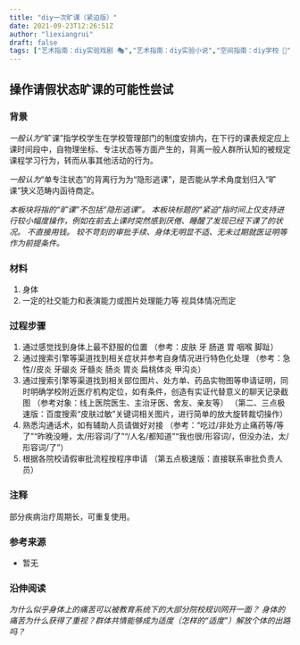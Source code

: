 ```yaml
---
title: "diy一次旷课（紧迫版）"
date: 2021-09-23T12:26:51Z
author: "liexiangrui"
draft: false
tags: ["艺术指南：diy实验戏剧 🎭","艺术指南：diy实验小说","空间指南：diy学校 🏫","空间指南：diy医院 🏥","感官指南：diy一种多余的身体功能","SDGs指南：diy健康福祉","SDGs指南：diy优质教育","政治指南：diy一种逃避统治的艺术"]
---
```


## 操作请假状态旷课的可能性尝试

### 背景
_一般认为_“旷课”指学校学生在学校管理部门的制度安排内，在下行的课表规定应上课时间段中，自物理坐标、专注状态等方面产生的，背离一般人群所认知的被规定课程学习行为，转而从事其他活动的行为。

_一般认为_“单专注状态”的背离行为为“隐形逃课”，是否能从学术角度划归入“旷课”狭义范畴内函待商定。

_本板块将指的“旷课”不包括“隐形逃课”。
本板块标题的“紧迫”指时间上仅支持进行较小幅度操作，例如在前去上课时突然感到厌倦、睡醒了发现已经下课了的状况。
不直接用钱。
较不苛刻的审批手续、身体无明显不适、无未过期就医证明等作为前提条件。_

### 材料
1. 身体
2. 一定的社交能力和表演能力或图片处理能力等
视具体情况而定

### 过程步骤

1. 通过感觉找到身体上最不舒服的位置
（参考：皮肤 牙 肠道 胃 咽喉 脚趾）
2. 通过搜索引擎等渠道找到相关症状并参考自身情况进行特色化处理 
（参考：急性//皮炎 牙龈炎 牙髓炎 肠炎 胃炎 扁桃体炎 甲沟炎）
3. 通过搜索引擎等渠道找到相关部位图片、处方单、药品实物图等申请证明，同时明确学校附近医疗机构定位，如有条件，创造有实证代替意义的聊天记录截图 
（参考对象：线上医院医生、主治牙医、舍友、亲友等）
（第二、三点极速版：百度搜索“皮肤过敏”关键词相关图片，进行简单的放大旋转裁切操作）
4. 熟悉沟通话术，如有辅助人员请做好对接
（参考：“吃过/非处方止痛药等/等了”“昨晚没睡，太/形容词/了”“/人名/都知道”“我也很/形容词/，但没办法，太/形容词/了”）
5. 根据各院校请假审批流程按程序申请
（第五点极速版：直接联系审批负责人员）

### 注释
部分疾病治疗周期长，可重复使用。

### 参考来源
- 暂无

### 沿伸阅读
_为什么似乎身体上的痛苦可以被教育系统下的大部分院校规训网开一面？_
_身体的痛苦为什么获得了重视？群体共情能够成为适度（怎样的“适度”）解放个体的出路吗？_

